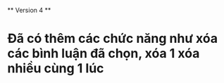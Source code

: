 ** Version 4 **
# Đã có thêm các chức năng như xóa các bình luận đã chọn, xóa 1 xóa nhiều cùng 1 lúc
